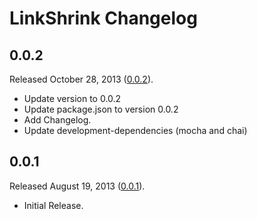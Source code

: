 # LinkShrink Changelog

## 0.0.2

Released October 28, 2013 ([0.0.2](https://github.com/jonahoffline/node-linkshrink/tree/v0.0.2)).

* Update version to 0.0.2
* Update package.json to version 0.0.2
* Add Changelog.
* Update development-dependencies (mocha and chai)


## 0.0.1

Released August 19, 2013 ([0.0.1](https://github.com/jonahoffline/node-linkshrink/tree/v0.0.1)).

* Initial Release.